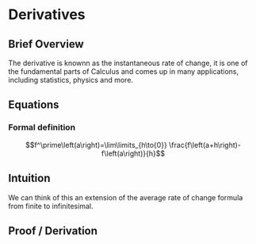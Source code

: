 # Derivatives
## Brief Overview
The derivative is knownn as the instantaneous rate of change, it is one of the fundamental parts of Calculus and comes up in many applications, including statistics, physics and more. 
## Equations
### Formal definition
$$f^\prime\left(a\right)=\lim\limits_{h\to{0}} \frac{f\left(a+h\right)-f\left(a\right)}{h}$$
## Intuition
We  can think of this an extension of the average rate of change formula from finite to infinitesimal. 
## Proof / Derivation

